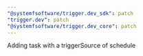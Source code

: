 ```yaml
---
"@systemfsoftware/trigger.dev_sdk": patch
"trigger.dev": patch
"@systemfsoftware/trigger.dev_core": patch
---
```


Adding task with a triggerSource of schedule
